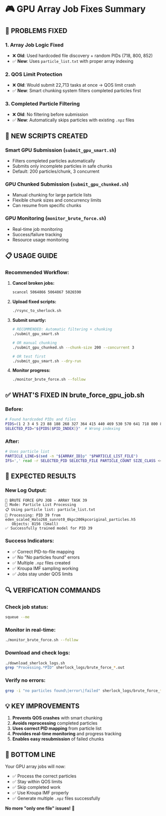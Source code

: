 # 🎮 GPU Array Job Fixes Summary

## 🔧 **PROBLEMS FIXED**

### 1. **Array Job Logic Fixed**
- ❌ **Old**: Used hardcoded file discovery + random PIDs (718, 800, 852)
- ✅ **New**: Uses `particle_list.txt` with proper array indexing

### 2. **QOS Limit Protection**
- ❌ **Old**: Would submit 22,713 tasks at once → QOS limit crash
- ✅ **New**: Smart chunking system filters completed particles first

### 3. **Completed Particle Filtering**
- ❌ **Old**: No filtering before submission
- ✅ **New**: Automatically skips particles with existing `.npz` files

## 🚀 **NEW SCRIPTS CREATED**

### **Smart GPU Submission** (`submit_gpu_smart.sh`)
- Filters completed particles automatically
- Submits only incomplete particles in safe chunks
- Default: 200 particles/chunk, 3 concurrent

### **GPU Chunked Submission** (`submit_gpu_chunked.sh`)
- Manual chunking for large particle lists
- Flexible chunk sizes and concurrency limits
- Can resume from specific chunks

### **GPU Monitoring** (`monitor_brute_force.sh`)
- Real-time job monitoring
- Success/failure tracking
- Resource usage monitoring

## 📋 **USAGE GUIDE**

### **Recommended Workflow:**
1. **Cancel broken jobs:**
   ```bash
   scancel 5064866 5064867 5026590
   ```

2. **Upload fixed scripts:**
   ```bash
   ./rsync_to_sherlock.sh
   ```

3. **Submit smartly:**
   ```bash
   # RECOMMENDED: Automatic filtering + chunking
   ./submit_gpu_smart.sh
   
   # OR manual chunking
   ./submit_gpu_chunked.sh --chunk-size 200 --concurrent 3
   
   # OR test first
   ./submit_gpu_smart.sh --dry-run
   ```

4. **Monitor progress:**
   ```bash
   ./monitor_brute_force.sh --follow
   ```

## ✅ **WHAT'S FIXED IN brute_force_gpu_job.sh**

### **Before:**
```bash
# Found hardcoded PIDs and files
PIDS=(1 2 3 4 5 23 88 188 268 327 364 415 440 469 530 570 641 718 800 852 939)
SELECTED_PID="${PIDS[$PID_INDEX]}"  # Wrong indexing
```

### **After:**
```bash
# Uses particle list
PARTICLE_LINE=$(sed -n "${ARRAY_ID}p" "$PARTICLE_LIST_FILE")
IFS=',' read -r SELECTED_PID SELECTED_FILE PARTICLE_COUNT SIZE_CLASS <<< "$PARTICLE_LINE"
```

## 🎯 **EXPECTED RESULTS**

### **New Log Output:**
```
🚀 BRUTE FORCE GPU JOB - ARRAY TASK 39
🔧 Mode: Particle List Processing
📋 Using particle list: particle_list.txt
🎯 Processing: PID 39 from eden_scaled_Halo268_sunrot0_0kpc200kpcoriginal_particles.h5
   Objects: 8156 (Small)
✅ Successfully trained model for PID 39
```

### **Success Indicators:**
- ✅ Correct PID-to-file mapping
- ✅ No "No particles found" errors
- ✅ Multiple `.npz` files created
- ✅ Kroupa IMF sampling working
- ✅ Jobs stay under QOS limits

## 🔍 **VERIFICATION COMMANDS**

### **Check job status:**
```bash
squeue --me
```

### **Monitor in real-time:**
```bash
./monitor_brute_force.sh --follow
```

### **Download and check logs:**
```bash
./download_sherlock_logs.sh
grep "Processing.*PID" sherlock_logs/brute_force_*.out
```

### **Verify no errors:**
```bash
grep -i "no particles found\|error\|failed" sherlock_logs/brute_force_*.out
```

## 💡 **KEY IMPROVEMENTS**

1. **Prevents QOS crashes** with smart chunking
2. **Avoids reprocessing** completed particles  
3. **Uses correct PID mapping** from particle list
4. **Provides real-time monitoring** and progress tracking
5. **Enables easy resubmission** of failed chunks

## 🎉 **BOTTOM LINE**

Your GPU array jobs will now:
- ✅ Process the correct particles
- ✅ Stay within QOS limits
- ✅ Skip completed work
- ✅ Use Kroupa IMF properly
- ✅ Generate multiple `.npz` files successfully

**No more "only one file" issues!** 🚀

